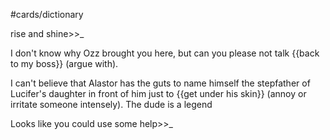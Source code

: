 #cards/dictionary 

rise and shine>>_

I don't know why Ozz brought you here, but can you please not talk {{back to my boss}} (argue with).

I can't believe that Alastor has the guts to name himself the stepfather of Lucifer's daughter in front of him just to {{get under his skin}} (annoy or irritate someone intensely). The dude is a legend

Looks like you could use some help>>_